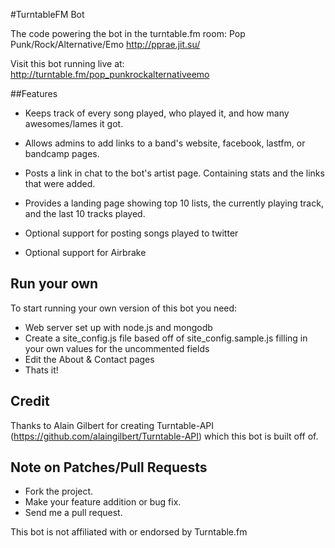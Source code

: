 #TurntableFM Bot

The code powering the bot in the turntable.fm room: Pop Punk/Rock/Alternative/Emo
http://pprae.jit.su/

Visit this bot running live at: http://turntable.fm/pop_punkrockalternativeemo

##Features

* Keeps track of every song played, who played it, and how many
  awesomes/lames it got.
* Allows admins to add links to a band's website, facebook, lastfm,
  or bandcamp pages.
* Posts a link in chat to the bot's artist page. Containing stats and
  the links that were added.
* Provides a landing page showing top 10 lists, the currently playing
  track, and the last 10 tracks played.

* Optional support for posting songs played to twitter
* Optional support for Airbrake

## Run your own
To start running your own version of this bot you need:

* Web server set up with node.js and mongodb
* Create a site_config.js file based off of site_config.sample.js
  filling in your own values for the uncommented fields
* Edit the About & Contact pages
* Thats it!


## Credit
Thanks to Alain Gilbert for creating Turntable-API
(https://github.com/alaingilbert/Turntable-API) which this bot is built
off of.

## Note on Patches/Pull Requests

* Fork the project.
* Make your feature addition or bug fix.
* Send me a pull request.

This bot is not affiliated with or endorsed by Turntable.fm
